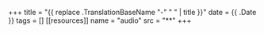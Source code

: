 +++
title = "{{ replace .TranslationBaseName "-" " " | title }}"
date = {{ .Date }}
tags = []
[[resources]]
    name = "audio"
    src = "**"
+++

